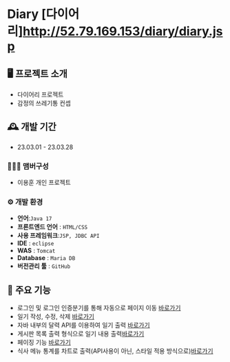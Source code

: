 
# Diary [다이어리]http://52.79.169.153/diary/diary.jsp

## 🖥️ 프로젝트 소개

- 다이어리 프로젝트
- 감정의 쓰레기통 컨셉

## 🕰️ 개발 기간

-   23.03.01 - 23.03.28

### 🧑‍🤝‍🧑 맴버구성
-   이용훈 개인 프로젝트
### ⚙️ 개발 환경

-   **언어**:`Java 17`
-   **프론트엔드 언어** : `HTML/CSS`
- **사용 프레임워크**:`JSP, JDBC API`
-   **IDE**  :  `eclipse`
-   **WAS**  :  `Tomcat`
-   **Database**  :  `Maria DB`
-  **버전관리 툴**  :  `GitHub`


## 📌 주요 기능

- 로그인 및 로그인 인증분기를 통해 자동으로 페이지 이동 [바로가기](http://52.79.169.153/diary/diary.jsp)
- 일기 작성, 수정, 삭제 [바로가기](http://52.79.169.153/diary/diaryOne.jsp?diaryDate=2024-06-21)
- 자바 내부의 달력 API를 이용하여 일기 출력 [바로가기](http://52.79.169.153/diary/diaryCalendar.jsp)
- 게시판 목록 출력 형식으로 일기 내용 출력[바로가기](http://52.79.169.153/diary/diaryList.jsp)
- 페이징 기능 [바로가기](http://52.79.169.153/diary/diaryList.jsp)
- 식사 메뉴 통계를 차트로 출력(API사용이 아닌, 스타일 적용 방식으로)[바로가기](http://52.79.169.153/diary/statsLunch.jsp)
